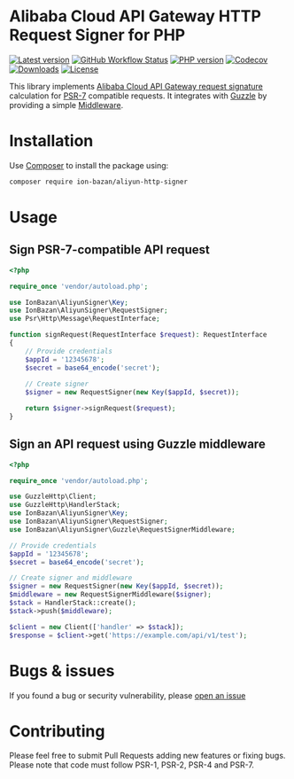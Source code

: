 # Alibaba Cloud API Gateway HTTP Request Signer for PHP

[![Latest version](https://img.shields.io/packagist/v/ion-bazan/aliyun-http-signer.svg)](https://packagist.org/packages/ion-bazan/aliyun-http-signer)
[![GitHub Workflow Status](https://img.shields.io/github/workflow/status/IonBazan/aliyun-http-signer/Tests)](https://github.com/IonBazan/aliyun-http-signer/actions)
[![PHP version](https://img.shields.io/packagist/php-v/ion-bazan/aliyun-http-signer.svg)](https://packagist.org/packages/ion-bazan/aliyun-http-signer)
[![Codecov](https://img.shields.io/codecov/c/gh/IonBazan/aliyun-http-signer)](https://codecov.io/gh/IonBazan/aliyun-http-signer)
[![Downloads](https://img.shields.io/packagist/dt/ion-bazan/aliyun-http-signer.svg)](https://packagist.org/packages/ion-bazan/aliyun-http-signer)
[![License](https://img.shields.io/packagist/l/ion-bazan/aliyun-http-signer.svg)](https://packagist.org/packages/ion-bazan/aliyun-http-signer)

This library implements [Alibaba Cloud API Gateway request signature](https://www.alibabacloud.com/help/doc-detail/29475.htm) calculation for [PSR-7](https://www.php-fig.org/psr/psr-7/) compatible requests.
It integrates with [Guzzle](https://github.com/guzzle/guzzle) by providing a simple [Middleware](http://docs.guzzlephp.org/en/stable/handlers-and-middleware.html#middleware).

# Installation
Use [Composer](https://getcomposer.org/) to install the package using:

```bash
composer require ion-bazan/aliyun-http-signer
```

# Usage

## Sign PSR-7-compatible API request 

```php
<?php

require_once 'vendor/autoload.php';

use IonBazan\AliyunSigner\Key;
use IonBazan\AliyunSigner\RequestSigner;
use Psr\Http\Message\RequestInterface;

function signRequest(RequestInterface $request): RequestInterface
{
    // Provide credentials
    $appId = '12345678';
    $secret = base64_encode('secret');
    
    // Create signer
    $signer = new RequestSigner(new Key($appId, $secret));

    return $signer->signRequest($request);
}
```

## Sign an API request using Guzzle middleware

```php
<?php

require_once 'vendor/autoload.php';

use GuzzleHttp\Client;
use GuzzleHttp\HandlerStack;
use IonBazan\AliyunSigner\Key;
use IonBazan\AliyunSigner\RequestSigner;
use IonBazan\AliyunSigner\Guzzle\RequestSignerMiddleware;

// Provide credentials
$appId = '12345678';
$secret = base64_encode('secret');

// Create signer and middleware
$signer = new RequestSigner(new Key($appId, $secret));
$middleware = new RequestSignerMiddleware($signer);
$stack = HandlerStack::create();
$stack->push($middleware);

$client = new Client(['handler' => $stack]);
$response = $client->get('https://example.com/api/v1/test');
```

# Bugs & issues

If you found a bug or security vulnerability, please [open an issue](https://github.com/IonBazan/aliyun-http-signer/issues/new)

# Contributing

Please feel free to submit Pull Requests adding new features or fixing bugs.
Please note that code must follow PSR-1, PSR-2, PSR-4 and PSR-7.  
